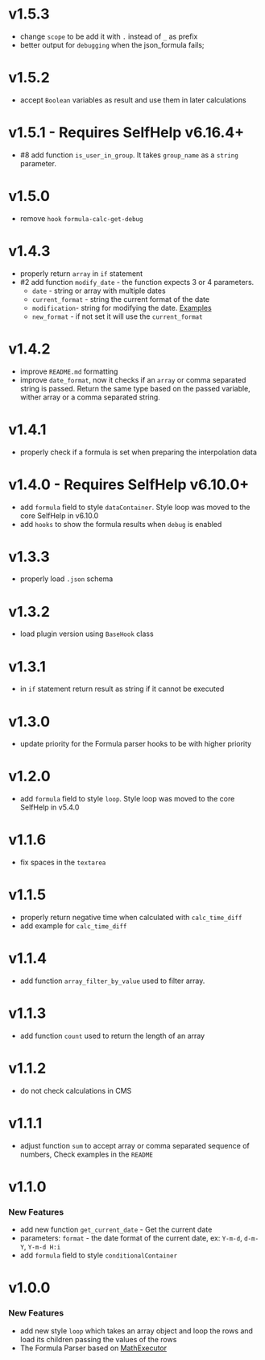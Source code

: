 # v1.5.3
 - change `scope` to be add it with `.` instead of `_` as prefix
 - better output for `debugging` when the json_formula fails;

# v1.5.2
 - accept `Boolean` variables as result and use them in later calculations

# v1.5.1 - Requires SelfHelp v6.16.4+
 - #8 add function `is_user_in_group`. It takes `group_name` as a `string` parameter. 

# v1.5.0
 - remove `hook` `formula-calc-get-debug`

# v1.4.3
 - properly return `array` in `if` statement
 - #2 add function `modify_date` - the function expects 3 or 4 parameters.  
   - `date` - string or array with multiple dates 
   - `current_format` - string the current format of the date
   - `modification`- string for modifying the date. [Examples](https://www.php.net/manual/en/datetime.modify.php)
   - `new_format` -  if not set it will use the `current_format`

# v1.4.2
 - improve `README.md` formatting
 - improve `date_format`, now it checks if an `array` or comma separated string is passed. Return the same type based on the passed variable, wither array or a comma separated string.

# v1.4.1
 - properly check if a formula is set when preparing the interpolation data

# v1.4.0 - Requires SelfHelp v6.10.0+
 - add `formula` field to style `dataContainer`. Style loop was moved to the core SelfHelp in v6.10.0
 - add `hooks` to show the formula results when `debug` is enabled

# v1.3.3
 - properly load `.json` schema

# v1.3.2
 - load plugin version using `BaseHook` class

# v1.3.1
 - in `if` statement return result as string if it cannot be executed

# v1.3.0
 - update priority for the Formula parser hooks to be with higher priority

# v1.2.0
 - add `formula` field to style `loop`. Style loop was moved to the core SelfHelp in v5.4.0

# v1.1.6
 - fix spaces in the `textarea`

# v1.1.5
 - properly return negative time when calculated with `calc_time_diff`
 - add example for `calc_time_diff`

# v1.1.4
 - add function `array_filter_by_value` used to filter array.

# v1.1.3
 - add function `count` used to return the length of an array    

# v1.1.2
 - do not check calculations in CMS

# v1.1.1
 - adjust function `sum` to accept array or comma separated sequence of numbers, Check examples in the `README`

# v1.1.0

### New Features
 - add new function `get_current_date` - Get the current date
  - parameters: `format` - the date format of the current date, ex: `Y-m-d`, `d-m-Y`, `Y-m-d H:i`
 - add `formula` field to style `conditionalContainer`

# v1.0.0

### New Features
 - add new style `loop` which takes an array object and loop the rows and load its children passing the values of the rows
 - The Formula Parser  based on [MathExecutor](https://github.com/neonxp/MathExecutor)
